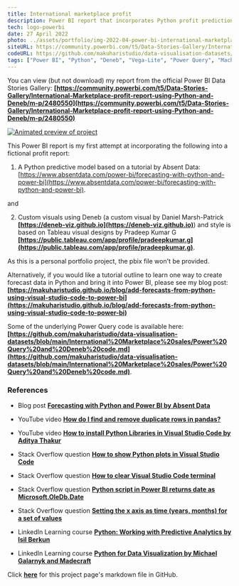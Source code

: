 ```yaml
---
title: International marketplace profit
description: Power BI report that incorporates Python profit predictions and custom Deneb visualisations.
tech: logo-powerbi
date: 27 April 2022
photo: ../assets/portfolio/img-2022-04-power-bi-international-marketplace-python-deneb.gif
siteURL: https://community.powerbi.com/t5/Data-Stories-Gallery/International-Marketplace-profit-report-using-Python-and-Deneb/m-p/2480550
codeURL: https://github.com/makuharistudio/data-visualisation-datasets/blob/main/International%20Marketplace%20sales/Power%20Query%20and%20Deneb%20code.md
tags: ["Power BI", "Python", "Deneb", "Vega-Lite", "Power Query", "Machine Learning"]
---
```


You can view (but not download) my report from the official Power BI Data Stories Gallery:
**[https://community.powerbi.com/t5/Data-Stories-Gallery/International-Marketplace-profit-report-using-Python-and-Deneb/m-p/2480550](https://community.powerbi.com/t5/Data-Stories-Gallery/International-Marketplace-profit-report-using-Python-and-Deneb/m-p/2480550)**

[![Animated preview of project](../assets/portfolio/img-2022-04-power-bi-international-marketplace-python-deneb.gif)](https://community.powerbi.com/t5/Data-Stories-Gallery/International-Marketplace-profit-report-using-Python-and-Deneb/m-p/2480550)

This Power BI report is my first attempt at incorporating the following into a fictional profit report:

1. A Python predictive model based on a tutorial by Absent Data: [https://www.absentdata.com/power-bi/forecasting-with-python-and-power-bi](https://www.absentdata.com/power-bi/forecasting-with-python-and-power-bi).

and

2. Custom visuals using Deneb (a custom visual by Daniel Marsh-Patrick **[https://deneb-viz.github.io](https://deneb-viz.github.io)**) and style is based on Tableau visual designs by Pradeep Kumar G **[https://public.tableau.com/app/profile/pradeepkumar.g](https://public.tableau.com/app/profile/pradeepkumar.g)**.

As this is a personal portfolio project, the pbix file won't be provided.

Alternatively, if you would like a tutorial outline to learn one way to create forecast data in Python and bring it into Power BI, please see my blog post: **[https://makuharistudio.github.io/blog/add-forecasts-from-python-using-visual-studio-code-to-power-bi](https://makuharistudio.github.io/blog/add-forecasts-from-python-using-visual-studio-code-to-power-bi)**

Some of the underlying Power Query code is available here: **[https://github.com/makuharistudio/data-visualisation-datasets/blob/main/International%20Marketplace%20sales/Power%20Query%20and%20Deneb%20code.md](https://github.com/makuharistudio/data-visualisation-datasets/blob/main/International%20Marketplace%20sales/Power%20Query%20and%20Deneb%20code.md)**.


### References

* Blog post **[Forecasting with Python and Power BI by Absent Data](https://www.absentdata.com/power-bi/forecasting-with-python-and-power-bi)**

* YouTube video **[How do I find and remove duplicate rows in pandas?](https://www.youtube.com/watch?v=ht5buXUMqkQ)**

* YouTube video **[How to install Python Libraries in Visual Studio Code by Aditya Thakur](https://www.youtube.com/watch?v=ThU13tikHQw)**

* Stack Overflow question **[How to show Python plots in Visual Studio Code](https://stackoverflow.com/questions/49992300)**

* Stack Overflow question **[How to clear Visual Studio Code terminal](https://stackoverflow.com/questions/49992300)**

* Stack Overflow question **[Python script in Power BI returns date as Microsoft.OleDb.Date](https://stackoverflow.com/questions/51929420/python-script-in-power-bi-returns-date-as-microsoft-oledb-date)**

* Stack Overflow question **[Setting the x axis as time (years, months) for a set of values](https://stackoverflow.com/questions/28948898/setting-the-x-axis-as-time-years-months-for-a-set-of-values)**

* LinkedIn Learning course **[Python: Working with Predictive Analytics by Isil Berkun](https://www.linkedin.com/learning/python-working-with-predictive-analytics)**

* LinkedIn Learning course **[Python for Data Visualization by Michael Galarnyk and Madecraft](https://www.linkedin.com/learning/python-for-data-visualization)**


Click **[here](https://github.com/makuharistudio/makuharistudio.github.io/blob/main/src/projects/2022-04-27.md)** for this project page's markdown file in GitHub.